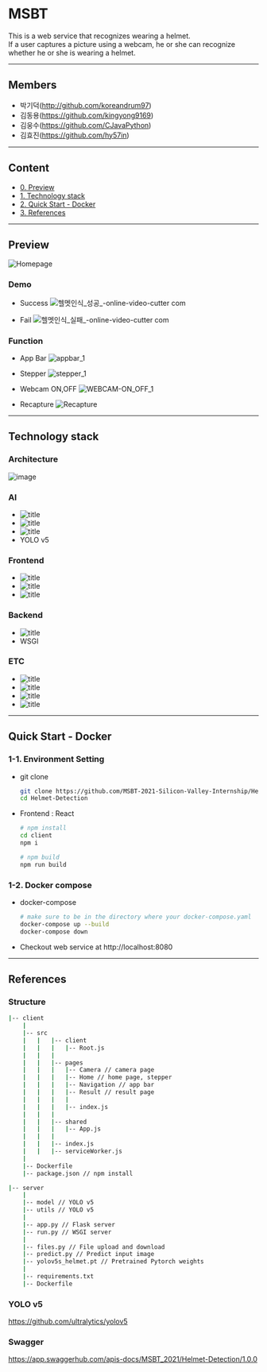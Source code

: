 # MSBT

This is a web service that recognizes wearing a helmet. </br>
If a user captures a picture using a webcam, he or she can recognize whether he or she is wearing a helmet. </br>

---

## Members

- 박기덕(<http://github.com/koreandrum97>)
- 김동용(<https://github.com/kingyong9169>)
- 김웅수(<https://github.com/CJavaPython>)
- 김효진(<https://github.com/hy57in>)

---

## Content

- [0. Preview](#preview)
- [1. Technology stack](#technology-stack)
- [2. Quick Start - Docker](#quick-start-docker)
- [3. References](#references)

---

## Preview

![Homepage](https://user-images.githubusercontent.com/48934522/106851463-a2412400-66f9-11eb-9b36-5db0467f214a.PNG)

### Demo

- Success
  ![헬멧인식_성공_-_online-video-cutter com_](https://user-images.githubusercontent.com/48934522/106852148-ed0f6b80-66fa-11eb-8c80-8f39244acc79.gif)

- Fail
  ![헬멧인식_실패_-_online-video-cutter com_](https://user-images.githubusercontent.com/48934522/106852149-eda80200-66fa-11eb-8b8d-455e9eb7e9cc.gif)

### Function

- App Bar
  ![appbar_1](https://user-images.githubusercontent.com/48934522/106852151-ee409880-66fa-11eb-8268-0bdb8cc75aa5.gif)

- Stepper
  ![stepper_1](https://user-images.githubusercontent.com/48934522/106852138-eb45a800-66fa-11eb-898a-5f5d8423a43f.gif)

- Webcam ON,OFF
  ![WEBCAM-ON_OFF_1](https://user-images.githubusercontent.com/48934522/106852142-ec76d500-66fa-11eb-9b2f-581a1709c0d2.gif)

- Recapture
  ![Recapture](https://user-images.githubusercontent.com/48934522/106852152-eed92f00-66fa-11eb-930a-7481badb9236.gif)

---

## Technology stack

### Architecture

![image](https://user-images.githubusercontent.com/48934522/106883289-252aa480-6723-11eb-8ce0-3b44fb7c7b9b.png)

### AI

- ![title](https://img.shields.io/badge/-Jupyter-F37626?&logo=jupyter&logoColor=white)
- ![title](https://img.shields.io/badge/-Google_Colab-F9AB00?&logo=googlecolab&logoColor=white)
- ![title](https://img.shields.io/badge/-Pytorch-EE4C2C?&logo=pytorch&logoColor=white)
- YOLO v5

### Frontend

- ![title](https://img.shields.io/badge/-React-61DAFB?&logo=react&logoColor=white)
- ![title](https://img.shields.io/badge/-Material_UI-0081CB?&logo=Material-UI&logoColor=white)
- ![title](https://img.shields.io/badge/-Sass-CC6699?&logo=Sass&logoColor=white)

### Backend

- ![title](https://img.shields.io/badge/-Flask-000000?&logo=flask&logoColor=white)
- WSGI

### ETC

- ![title](https://img.shields.io/badge/-Github-181717?&logo=Github&logoColor=white)
- ![title](https://img.shields.io/badge/-Slack-4A154B?&logo=Slack&logoColor=white)
- ![title](https://img.shields.io/badge/-Notion-000000?&logo=notion&logoColor=white)
- ![title](https://img.shields.io/badge/-Swagger-85EA2D?&logo=Swagger&logoColor=white)

---

## Quick Start - Docker

### 1-1. Environment Setting

- git clone

  ```bash
  git clone https://github.com/MSBT-2021-Silicon-Valley-Internship/Helmet-Detection.git
  cd Helmet-Detection
  ```

- Frontend : React

  ```bash
  # npm install
  cd client
  npm i

  # npm build
  npm run build
  ```

### 1-2. Docker compose

- docker-compose

  ```bash
  # make sure to be in the directory where your docker-compose.yaml
  docker-compose up --build
  docker-compose down
  ```

- Checkout web service at http://localhost:8080

---

## References

### Structure

```bash
|-- client
    |
    |-- src
    |   |   |-- client
    |   |   |   |-- Root.js
    |   |   |
    |   |   |-- pages
    |   |   |   |-- Camera // camera page
    |   |   |   |-- Home // home page, stepper
    |   |   |   |-- Navigation // app bar
    |   |   |   |-- Result // result page
    |   |   |   |
    |   |   |   |-- index.js
    |   |   |
    |   |   |-- shared
    |   |   |   |-- App.js
    |   |   |
    |   |   |-- index.js
    |   |   |-- serviceWorker.js
    |
    |-- Dockerfile
    |-- package.json // npm install

|-- server
    |
    |-- model // YOLO v5
    |-- utils // YOLO v5
    |
    |-- app.py // Flask server
    |-- run.py // WSGI server
    |
    |-- files.py // File upload and download
    |-- predict.py // Predict input image
    |-- yolov5s_helmet.pt // Pretrained Pytorch weights
    |
    |-- requirements.txt
    |-- Dockerfile
```

### YOLO v5

https://github.com/ultralytics/yolov5

### Swagger

https://app.swaggerhub.com/apis-docs/MSBT_2021/Helmet-Detection/1.0.0
